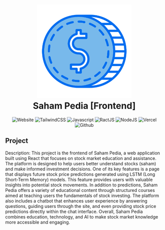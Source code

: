 ﻿<h1 align="center">
  <img src="./public/Icon.png" alt="Saham Pedia Logo" width="300"/>
  <br/>
  Saham Pedia [Frontend]
</h1>

<p align="center" style="text-decoration: none;">
 <a href="" target="blank" style="text-decoration: none;">
  <img src="https://img.shields.io/badge/Website-DC143C?style=for-the-badge&logo=medium&logoColor=white" alt="Website"/>
 </a>
 <a href="https://tailwindcss.com/docs/guides/vite#react" target="_blank" style="text-decoration: none;">
  <img src="https://img.shields.io/badge/Tailwind CSS-1DA1F2?style=for-the-badge&logo=tailwindcss&logoColor=white" alt="TailwindCSS"/>
 </a>
 <a href="https://www.w3schools.com/js/" target="_blank" style="text-decoration: none;">
  <img src="https://img.shields.io/badge/javascript-F7DF1E?style=for-the-badge&logo=javascript&logoColor=black" alt="Javascript"/>
 </a> 
 <a href="https://react.dev/" target="_blank" style="text-decoration: none;">
  <img src="https://img.shields.io/badge/reactjs-0077B5?style=for-the-badge&logo=react&logoColor=white" alt="RactJS"/>
 </a> 
 <a href="https://nodejs.org/en" target="_blank" style="text-decoration: none;">
  <img src="https://img.shields.io/badge/node.js-339933?style=for-the-badge&logo=nodedotjs&logoColor=white" alt="NodeJS"/>
  </a> 
 <a href="https://vercel.com/" target="_blank" style="text-decoration: none;">
  <img src="https://img.shields.io/badge/vercel-000000?style=for-the-badge&logo=vercel&logoColor=white" alt="Vercel"/>
  </a> 
 <a href="https://github.com/" target="_blank" style="text-decoration: none;">
  <img src="https://img.shields.io/badge/github-181717?&style=for-the-badge&logo=github&logoColor=white" alt="Github"/>
  </a> 
</p>

## Project

Description:
This project is the frontend of Saham Pedia, a web application built using React that focuses on stock market education and assistance. The platform is designed to help users better understand stocks (saham) and make informed investment decisions. One of its key features is a page that displays future stock price predictions generated using LSTM (Long Short-Term Memory) models. This feature provides users with valuable insights into potential stock movements. In addition to predictions, Saham Pedia offers a variety of educational content through structured courses aimed at teaching users the fundamentals of stock investing. The platform also includes a chatbot that enhances user experience by answering questions, guiding users through the site, and even providing stock price predictions directly within the chat interface. Overall, Saham Pedia combines education, technology, and AI to make stock market knowledge more accessible and engaging.
